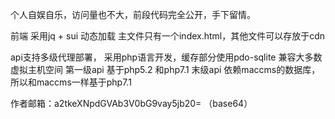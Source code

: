 个人自娱自乐，访问量也不大，前段代码完全公开，手下留情。

前端 采用jq + sui 动态加载
主文件只有一个index.html，其他文件可以存放于cdn

api支持多级代理部署， 采用php语言开发，缓存部分使用pdo-sqlite 兼容大多数虚拟主机空间
第一级api 基于php5.2 和php7.1
末级api 依赖maccms的数据库，所以和maccms一样基于php7.1

作者邮箱：a2tkeXNpdGVAb3V0bG9vay5jb20=   （base64）